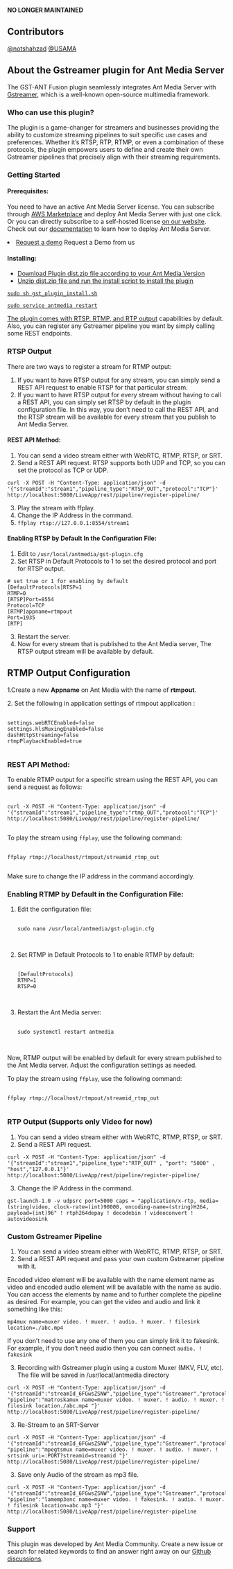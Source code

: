 **NO LONGER MAINTAINED**
## Contributors 
[@notshahzad](https://github.com/notshahzad) 
[@USAMA](https://github.com/USAMAWIZARD/)

<h2>About the Gstreamer plugin for Ant Media Server</h2>


<p>The GST-ANT Fusion plugin seamlessly integrates Ant Media Server with <a href="https://antmedia.io/gstreamer-tutorial-how-to-publish-play-webrtc-streams/">Gstreamer</a>, which is a well-known open-source multimedia framework.</p>

<h3>Who can use this plugin?</h3>

<p>The plugin is a game-changer for streamers and businesses providing the ability to customize streaming pipelines to suit specific use cases and preferences. Whether it’s RTSP, RTP, RTMP, or even a combination of these protocols, the plugin empowers users to define and create their own Gstreamer pipelines that precisely align with their streaming requirements.</p>

<h3>Getting Started</h3>

<h4>Prerequisites:</h4>

<p>You need to have an active Ant Media Server license. You can subscribe through <a href="https://aws.amazon.com/marketplace/pp/prodview-464ritgzkzod6?sr=0-1&amp;ref_=beagle&amp;applicationId=AWSMPContessa&amp;_ga=2.27383807.275147218.1658729962-339983394.1658135231#pdp-pricing">AWS Marketplace</a> and deploy Ant Media Server with just one click. Or you can directly subscribe to a self-hosted license <a href="https://antmedia.io/">on our website</a>. Check out our <a href="https://antmedia.io/docs/">documentation</a> to learn how to deploy Ant Media Server.</p>

  <li><a href="https://antmedia.io/marketplace-demo-request/?wpf78324_4=GST%%20Ant%20Fusion%20Demo%20Request">Request a demo</a> Request a Demo from us</li>

<h4>Installing:</h4>

<ul>
  
  <li><a href="https://github.com/USAMAWIZARD/GST-ANT-Fusion/releases/"> Download Plugin dist.zip file according to your Ant Media Version</li>
  <li>Unzip dist.zip file and run the install script to install the plugin</li>
</ul>
<pre><code>sudo sh gst_plugin_install.sh</code></pre>
<pre><code>sudo service antmedia restart</code></pre>

<p>The plugin comes with <a href="https://antmedia.io/how-to-live-stream-rtsp-output-with-ant-media-server/">RTSP, RTMP, and RTP output</a> capabilities by default. Also, you can register any Gstreamer pipeline you want by simply calling some REST endpoints.</p>

<h3>RTSP Output</h3>

<p>There are two ways to register a stream for RTMP output:</p>

<ol>
  <li>If you want to have RTSP output for any stream, you can simply send a REST API request to enable RTSP for that particular stream.</li>
  <li>If you want to have RTSP output for every stream without having to call a REST API, you can simply set RTSP by default in the plugin configuration file. In this way, you don’t need to call the REST API, and the RTSP stream will be available for every stream that you publish to Ant Media Server.</li>
</ol>

<h4>REST API Method:</h4>

<ol>
  <li>You can send a video stream either with WebRTC, RTMP, RTSP, or SRT.</li>
  <li>Send a REST API request. RTSP supports both UDP and TCP, so you can set the protocol as TCP or UDP.</li>
</ol>

<pre><code>curl -X POST -H "Content-Type: application/json" -d '{"streamId":"stream1","pipeline_type":"RTSP_OUT","protocol":"TCP"}' http://localhost:5080/LiveApp/rest/pipeline/register-pipeline/</code></pre>

<ol start="3">
  <li>Play the stream with ffplay.</li>
  <li>Change the IP Address in the command.</li>
  <li><code>ffplay rtsp://127.0.0.1:8554/stream1</code></li>
</ol>

<h4>Enabling RTSP by Default In the Configuration File:</h4>

<ol>
  <li>Edit to <code>/usr/local/antmedia/gst-plugin.cfg</code></li>
  <li>Set RTSP in Default Protocols to 1 to set the desired protocol and port for RTSP output.</li>
</ol>

<pre><code># set true or 1 for enabling by default 
[DefaultProtocols]RTSP=1
RTMP=0
[RTSP]Port=8554
Protocol=TCP
[RTMP]appname=rtmpout
Port=1935
[RTP]</code></pre>

<ol start="3">
  <li>Restart the server.</li>
  <li>Now for every stream that is published to the Ant Media server, The RTSP output stream will be available by default.</li>
</ol>


<h2>RTMP Output Configuration</h2>

<p>1.Create a new <strong>Appname</strong> on Ant Media with the name of <strong>rtmpout</strong>.</p>

<p>2. Set the following in application settings of rtmpout application :</p>
<pre>
  <code>
settings.webRTCEnabled=false
settings.hlsMuxingEnabled=false
dashHttpStreaming=false
rtmpPlaybackEnabled=true
  </code>
</pre>

<h3>REST API Method:</h3>

<p>To enable RTMP output for a specific stream using the REST API, you can send a request as follows:</p>

<pre>
  <code>
curl -X POST -H "Content-Type: application/json" -d '{"streamId":"stream1","pipeline_type":"rtmp_OUT","protocol":"TCP"}' http://localhost:5080/LiveApp/rest/pipeline/register-pipeline/
  </code>
</pre>

<p>To play the stream using <code>ffplay</code>, use the following command:</p>

<pre>
  <code>
ffplay rtmp://localhost/rtmpout/streamid_rtmp_out
  </code>
</pre>

<p>Make sure to change the IP address in the command accordingly.</p>

<h3>Enabling RTMP by Default in the Configuration File:</h3>

<ol>
  <li>Edit the configuration file:</li>
  <pre>
    <code>
sudo nano /usr/local/antmedia/gst-plugin.cfg
    </code>
  </pre>

  <li>Set RTMP in Default Protocols to 1 to enable RTMP by default:</li>
  <pre>
    <code>
[DefaultProtocols]
RTMP=1
RTSP=0
    </code>
  </pre>

  <li>Restart the Ant Media server:</li>
  <pre>
    <code>
sudo systemctl restart antmedia
    </code>
  </pre>
</ol>

<p>Now, RTMP output will be enabled by default for every stream published to the Ant Media server. Adjust the configuration settings as needed.</p>

<p>To play the stream using <code>ffplay</code>, use the following command:</p>

<pre>
  <code>
ffplay rtmp://localhost/rtmpout/streamid_rtmp_out
  </code>
</pre>

<h3>RTP Output (Supports only Video for now)</h3>

<ol>
  <li>You can send a video stream either with WebRTC, RTMP, RTSP, or SRT.</li>
  <li>Send a REST API request.</li>
</ol>

<pre><code>curl -X POST -H "Content-Type: application/json" -d '{"streamId":"stream1","pipeline_type":"RTP_OUT" , "port": "5000" , "host","127.0.0.1"}' http://localhost:5080/LiveApp/rest/pipeline/register-pipeline/</code></pre>

<ol start="3">
  <li>Change the IP Address in the command.</li>
</ol>

<pre><code>gst-launch-1.0 -v udpsrc port=5000 caps = "application/x-rtp, media=(string)video, clock-rate=(int)90000, encoding-name=(string)H264, payload=(int)96" ! rtph264depay ! decodebin ! videoconvert ! autovideosink</code></pre>

<h3>Custom Gstreamer Pipeline</h3>

<ol>
  <li>You can send a video stream either with WebRTC, RTMP, RTSP, or SRT.</li>
  <li>Send a REST API request and pass your own custom Gstreamer pipeline with it.</li>
</ol>

<p>Encoded video element will be available with the name element name as video and encoded audio element will be available with the name as audio. You can access the elements by name and to further complete the pipeline as desired. For example, you can get the video and audio and link it something like this:</p>

<pre><code>mp4mux name=muxer video. ! muxer. ! audio. ! muxer. ! filesink location=./abc.mp4</code></pre>

<p>If you don’t need to use any one of them you can simply link it to fakesink. For example, if you don’t need audio then you can connect <code>audio. ! fakesink</code></p>

<ol start="3">
  <li>Recording with Gstreamer plugin using a custom Muxer (MKV, FLV, etc). The file will be saved in /usr/local/antmedia directory</li>
</ol>

<pre><code>curl -X POST -H "Content-Type: application/json" -d '{"streamId":"streamId_6FGwsZSNW","pipeline_type":"Gstreamer","protocol":"TCP", "pipeline":"matroskamux name=muxer video. ! muxer. ! audio. ! muxer. ! filesink location./abc.mp4 "}' http://localhost:5080/LiveApp/rest/pipeline/register-pipeline/</code></pre>

<ol start="3">
  <li>Re-Stream to an SRT-Server</li>
</ol>

<pre><code>curl -X POST -H "Content-Type: application/json" -d '{"streamId":"streamId_6FGwsZSNW","pipeline_type":"Gstreamer","protocol":"TCP", "pipeline":"mpegtsmux name=muxer video. ! muxer. ! audio. ! muxer. ! srtsink uri=<srt://SRT_SERVER_ADDRESS>:PORT?streamid=streamid "}' http://localhost:5080/LiveApp/rest/pipeline/register-pipeline/</code></pre>

<ol start="3">
  <li>Save only Audio of the stream as mp3 file.</li>
</ol>

<pre><code>curl -X POST -H "Content-Type: application/json" -d '{"streamId":"streamId_6FGwsZSNW","pipeline_type":"Gstreamer","protocol":"TCP", "pipeline":"lamemp3enc name=muxer video. ! fakesink. ! audio. ! muxer. ! filesink location=abc.mp3 "}' http://localhost:5080/LiveApp/rest/pipeline/register-pipeline</code></pre>

<h3>Support</h3>

<p>This plugin was developed by Ant Media Community. Create a new issue or search for related keywords to find an answer right away on our <a href="https://github.com/orgs/ant-media/discussions">Github discussions</a>.</p>


